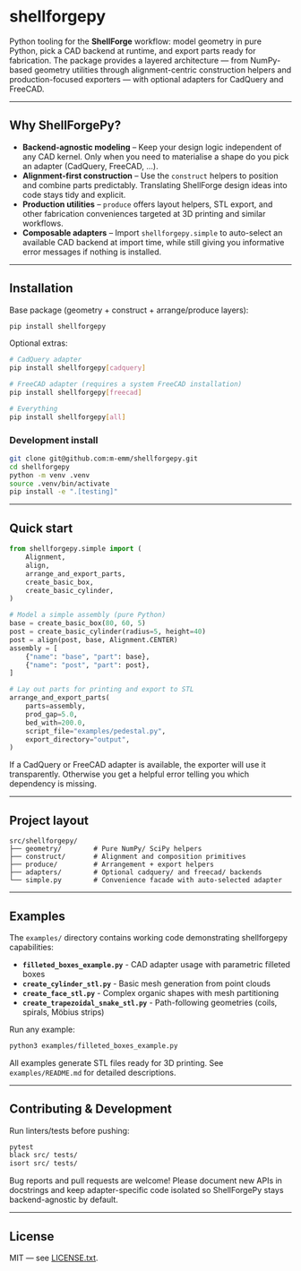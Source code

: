 # shellforgepy

Python tooling for the **ShellForge** workflow: model geometry in pure Python, pick a
CAD backend at runtime, and export parts ready for fabrication. The package
provides a layered architecture — from NumPy-based geometry utilities through
alignment-centric construction helpers and production-focused exporters — with
optional adapters for CadQuery and FreeCAD.

---

## Why ShellForgePy?

- **Backend‑agnostic modeling** – Keep your design logic independent of any CAD
  kernel. Only when you need to materialise a shape do you pick an adapter
  (CadQuery, FreeCAD, …).
- **Alignment‑first construction** – Use the `construct` helpers to position and
  combine parts predictably. Translating ShellForge design ideas into code stays
  tidy and explicit.
- **Production utilities** – `produce` offers layout helpers, STL export, and
  other fabrication conveniences targeted at 3D printing and similar workflows.
- **Composable adapters** – Import `shellforgepy.simple` to auto-select an
  available CAD backend at import time, while still giving you informative error
  messages if nothing is installed.

---

## Installation

Base package (geometry + construct + arrange/produce layers):

```bash
pip install shellforgepy
```

Optional extras:

```bash
# CadQuery adapter
pip install shellforgepy[cadquery]

# FreeCAD adapter (requires a system FreeCAD installation)
pip install shellforgepy[freecad]

# Everything
pip install shellforgepy[all]
```

### Development install

```bash
git clone git@github.com:m-emm/shellforgepy.git
cd shellforgepy
python -m venv .venv
source .venv/bin/activate
pip install -e ".[testing]"
```

---

## Quick start

```python
from shellforgepy.simple import (
    Alignment,
    align,
    arrange_and_export_parts,
    create_basic_box,
    create_basic_cylinder,
)

# Model a simple assembly (pure Python)
base = create_basic_box(80, 60, 5)
post = create_basic_cylinder(radius=5, height=40)
post = align(post, base, Alignment.CENTER)
assembly = [
    {"name": "base", "part": base},
    {"name": "post", "part": post},
]

# Lay out parts for printing and export to STL
arrange_and_export_parts(
    parts=assembly,
    prod_gap=5.0,
    bed_with=200.0,
    script_file="examples/pedestal.py",
    export_directory="output",
)
```

If a CadQuery or FreeCAD adapter is available, the exporter will use it
transparently. Otherwise you get a helpful error telling you which dependency is
missing.

---

## Project layout

```
src/shellforgepy/
├── geometry/        # Pure NumPy/ SciPy helpers
├── construct/       # Alignment and composition primitives
├── produce/         # Arrangement + export helpers
├── adapters/        # Optional cadquery/ and freecad/ backends
└── simple.py        # Convenience facade with auto-selected adapter
```

---

## Examples

The `examples/` directory contains working code demonstrating shellforgepy capabilities:

- **`filleted_boxes_example.py`** - CAD adapter usage with parametric filleted boxes
- **`create_cylinder_stl.py`** - Basic mesh generation from point clouds
- **`create_face_stl.py`** - Complex organic shapes with mesh partitioning
- **`create_trapezoidal_snake_stl.py`** - Path-following geometries (coils, spirals, Möbius strips)

Run any example:
```bash
python3 examples/filleted_boxes_example.py
```

All examples generate STL files ready for 3D printing. See `examples/README.md` for detailed descriptions.

---

## Contributing & Development

Run linters/tests before pushing:

```bash
pytest
black src/ tests/
isort src/ tests/
```

Bug reports and pull requests are welcome! Please document new APIs in docstrings
and keep adapter-specific code isolated so ShellForgePy stays backend-agnostic by
default.

---

## License

MIT — see [LICENSE.txt](LICENSE.txt).
